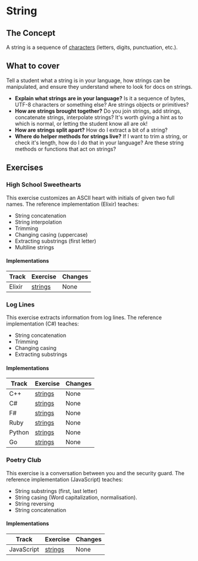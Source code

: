 # String

## The Concept

A string is a sequence of [characters][type-char] (letters, digits, punctuation, etc.).

## What to cover

Tell a student what a string is in your language, how strings can be manipulated, and ensure they understand where to look for docs on strings.

- **Explain what strings are in your language?** Is it a sequence of bytes, UTF-8 characters or something else? Are strings objects or primitives?
- **How are strings brought together?** Do you join strings, add strings, concatenate strings, interpolate strings? It's worth giving a hint as to which is normal, or letting the student know all are ok!
- **How are strings split apart?** How do I extract a bit of a string?
- **Where do helper methods for strings live?** If I want to trim a string, or check it's length, how do I do that in your language? Are these string methods or functions that act on strings?

## Exercises

### High School Sweethearts

This exercise customizes an ASCII heart with initials of given two full names. The reference implementation (Elixir) teaches:

- String concatenation
- String interpolation
- Trimming
- Changing casing (uppercase)
- Extracting substrings (first letter)
- Multiline strings

#### Implementations

| Track  | Exercise                         | Changes |
| ------ | -------------------------------- | ------- |
| Elixir | [strings][implementation-elixir] | None    |

### Log Lines

This exercise extracts information from log lines. The reference implementation (C#) teaches:

- String concatenation
- Trimming
- Changing casing
- Extracting substrings

#### Implementations

| Track  | Exercise                         | Changes |
| ------ | -------------------------------- | ------- |
| C++    | [strings][implementation-cpp]    | None    |
| C#     | [strings][implementation-csharp] | None    |
| F#     | [strings][implementation-fsharp] | None    |
| Ruby   | [strings][implementation-ruby]   | None    |
| Python | [strings][implementation-python] | None    |
| Go     | [strings][implementation-go]     | None    |

### Poetry Club

This exercise is a conversation between you and the security guard. The reference implementation (JavaScript) teaches:

- String substrings (first, last letter)
- String casing (Word capitalization, normalisation).
- String reversing
- String concatenation

#### Implementations

| Track      | Exercise                             | Changes |
| ---------- | ------------------------------------ | ------- |
| JavaScript | [strings][implementation-javascript] | None    |

[type-char]: ./char.md
[implementation-cpp]: ../../languages/cpp/exercises/concept/strings/.docs/introduction.md
[implementation-csharp]: ../../languages/csharp/exercises/concept/strings/.docs/introduction.md
[implementation-elixir]: ../../languages/elixir/exercises/concept/strings/.docs/introduction.md
[implementation-fsharp]: ../../languages/fsharp/exercises/concept/strings/.docs/introduction.md
[implementation-ruby]: ../../languages/ruby/exercises/concept/strings/.docs/introduction.md
[implementation-python]: ../../languages/python/exercises/concept/strings/.docs/introduction.md
[implementation-go]: ../../languages/go/exercises/concept/strings/.docs/introduction.md
[implementation-javascript]: ../../languages/javascript/exercises/concept/strings/.docs/
